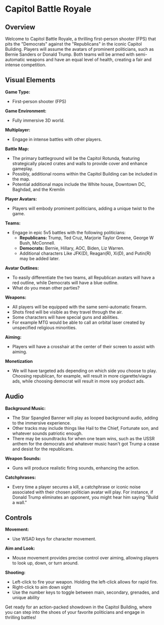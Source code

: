 # Capitol Battle Royale

## Overview

Welcome to Capitol Battle Royale, a thrilling first-person shooter (FPS) that pits the "Democrats" against the "Republicans" in the iconic Capitol Building. Players will assume the avatars of prominent politicians, such as Bernie Sanders or Donald Trump. Both teams will be armed with semi-automatic weapons and have an equal level of health, creating a fair and intense competition.

## Visual Elements

**Game Type:**
- First-person shooter (FPS)

**Game Environment:**
- Fully immersive 3D world.

**Multiplayer:**
- Engage in intense battles with other players.

**Battle Map:**
- The primary battleground will be the Capitol Rotunda, featuring strategically placed crates and walls to provide cover and enhance gameplay.
- Possibly, additional rooms within the Capitol Building can be included in the map.
- Potential additional maps include the White house, Downtown DC, Baghdad, and the Kremlin

**Player Avatars:**
- Players will embody prominent politicians, adding a unique twist to the game.

**Teams:**
- Engage in epic 5v5 battles with the following politicians:
  - **Republicans:** Trump, Ted Cruz, Marjorie Taylor Greene, George W Bush, McConnell.
  - **Democrats:** Bernie, Hillary, AOC, Biden, Liz Warren.
  - Additional characters Like JFK(D), Reagan(R), Xi(D), and Putin(R) may be added later.

**Avatar Outlines:**
- To easily differentiate the two teams, all Republican avatars will have a red outline, while Democrats will have a blue outline.
- What do you mean other parties?

**Weapons:**
- All players will be equipped with the same semi-automatic firearm.
- Shots fired will be visible as they travel through the air.
- Some characters will have special guns and abilities.
- For example MTG would be able to call an orbital laser created by unspecified religious minorities.

**Aiming:**
- Players will have a crosshair at the center of their screen to assist with aiming.

**Monetization**
- We will have targeted ads depending on which side you choose to play. Choosing republican, for example, will result in more cigarette/viagra ads, while choosing democrat will result in more soy product ads.

## Audio

**Background Music:**
- The Star Spangled Banner will play as looped background audio, adding to the immersive experience.
- Other tracks may include things like Hail to the Chief, Fortunate son, and whatever sounds patriotic enough.
- There may be soundtracks for when one team wins, such as the USSR anthem for the democrats and whatever music hasn't got Trump a cease and desist for the republicans.

**Weapon Sounds:**
- Guns will produce realistic firing sounds, enhancing the action.

**Catchphrases:**
- Every time a player secures a kill, a catchphrase or iconic noise associated with their chosen politician avatar will play. For instance, if Donald Trump eliminates an opponent, you might hear him saying "Build a wall."

## Controls

**Movement:**
- Use WSAD keys for character movement.

**Aim and Look:**
- Mouse movement provides precise control over aiming, allowing players to look up, down, or turn around.

**Shooting:**
- Left-click to fire your weapon. Holding the left-click allows for rapid fire.
- Right-click to aim down sight
- Use the number keys to toggle between main, secondary, grenades, and unique ability

Get ready for an action-packed showdown in the Capitol Building, where you can step into the shoes of your favorite politicians and engage in thrilling battles!


